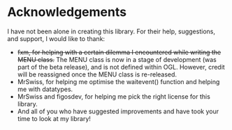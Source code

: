 # Acknowledgements
I have not been alone in creating this library. For their help, suggestions, and support, I would like to thank:

- ~~fxm, for helping with a certain dilemma I encountered while writing the MENU class.~~ The MENU class is now in a stage of development (was part of the beta release), and is not defined within OGL. However, credit will be reassigned once the MENU class is re-released. 
- MrSwiss, for helping me optimise the waitevent() function and helping me with datatypes. 
- MrSwiss and figosdev, for helping me pick the right license for this library.
- And all of you who have suggested improvements and have took your time to look at my library! 
